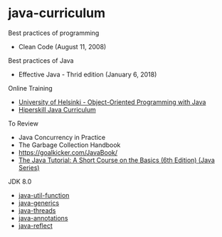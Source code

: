 # java-curriculum

Best practices of programming
* Clean Code (August 11, 2008)

Best practices of Java
* Effective Java - Thrid edition (January 6, 2018)

Online Training
* [University of Helsinki - Object-Oriented Programming with Java](https://github.com/RRoggia/helsinki-programming-with-java)
* [Hiperskill Java Curriculum](https://hyperskill.org/knowledge-map?v=table)

To Review 
* Java Concurrency in Practice 
* The Garbage Collection Handbook
* https://goalkicker.com/JavaBook/
* [The Java Tutorial: A Short Course on the Basics (6th Edition) (Java Series)](https://www.amazon.com/Java-Tutorial-Short-Course-Basics/dp/0134034082)

JDK 8.0
* [java-util-function](https://github.com/RRoggia/java-util-function)
* [java-generics](https://github.com/RRoggia/java-generics)
* [java-threads](https://github.com/RRoggia/java-threads)
* [java-annotations](https://github.com/RRoggia/java-annotations)
* [java-reflect](https://github.com/RRoggia/java-reflect)
